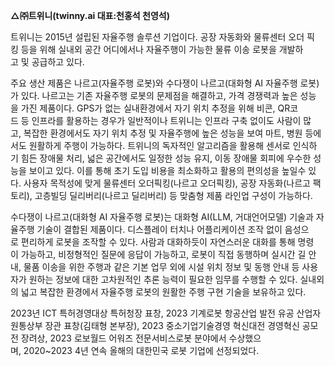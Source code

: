 
**△㈜트위니(twinny.ai 대표:천홍석 천영석)**

트위니는 2015년 설립된 자율주행 솔루션 기업이다. 공장 자동화와 물류센터 오더 픽킹 등을 위해 실내외 공간 어디에서나 자율주행이 가능한 물류 이송 로봇을 개발하고 및 공급하고 있다.

주요 생산 제품은 나르고(자율주행 로봇)와 수다쟁이 나르고(대화형 AI 자율주행 로봇)가 있다. 나르고는 기존 자율주행 로봇의 문제점을 해결하고, 가격 경쟁력과 높은 성능을 가진 제품이다. GPS가 없는 실내환경에서 자기 위치 추정을 위해 비콘, QR코드 등 인프라를 활용하는 경우가 일반적이나 트위니는 인프라 구축 없이도 사람이 많고, 복잡한 환경에서도 자기 위치 추정 및 자율주행에 높은 성능을 보여 마트, 병원 등에서도 원활하게 주행이 가능하다. 트위니의 독자적인 알고리즘을 활용해 센서로 인식하기 힘든 장애물 처리, 넓은 공간에서도 일정한 성능 유지, 이동 장애물 회피에 우수한 성능을 보이고 있다. 이를 통해 초기 도입 비용을 최소화하고 활용의 편의성을 높일수 있다. 사용자 목적성에 맞게 물류센터 오더픽킹(나르고 오더픽킹), 공장 자동화(나르고 팩토리), 고층빌딩 딜리버리(나르고 딜리버리) 등 맞춤형 제품 라인업 구성이 가능하다.  
  
수다쟁이 나르고(대화형 AI 자율주행 로봇)는 대화형 AI(LLM, 거대언어모델) 기술과 자율주행 기술이 결합된 제품이다. 디스플레이 터치나 어플리케이션 조작 없이 음성으로 편리하게 로봇을 조작할 수 있다. 사람과 대화하듯이 자연스러운 대화를 통해 명령이 가능하고, 비정형적인 질문에 응답이 가능하고, 로봇이 직접 동행하며 실시간 길 안내, 물품 이송을 위한 주행과 같은 기본 업무 외에 시설 위치 정보 및 동행 안내 등 사용자가 원하는 정보에 대한 고차원적인 추론 능력이 필요한 임무를 수행할 수 있다. 실내외의 넓고 복잡한 환경에서 자율주행 로봇의 원활한 주행 구현 기술을 보유하고 있다.  
  
2023년 ICT 특허경영대상 특허청장 표창, 2023 기계로봇 항공산업 발전 유공 산업자원통상부 장관 표창(김태형 본부장), 2023 중소기업기술경영 혁신대전 경영혁신 공모전 장려상, 2023 로보월드 어워즈 전문서비스로봇 분야에서 수상했으며, 2020~2023 4년 연속 올해의 대한민국 로봇 기업에 선정되었다.
